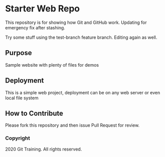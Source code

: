 # Starter Web Repo

This repository is for showing how Git and GitHub work. Updating for emergency fix after stashing.

Try some stuff using the test-branch feature branch. Editing again as well.

## Purpose

Sample website with plenty of files for demos

## Deployment
This is a simple web project, deployment can be on any web server or even local file 
system

## How to Contribute
Please fork this repository and then issue Pull Request for review.

### Copyright
2020 Git Training. All rights reserved.

